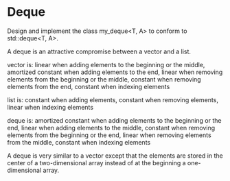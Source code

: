 # Deque
Design and implement the class my_deque<T, A> to conform to std::deque<T, A>.


A deque is an attractive compromise between a vector and a list.

vector is:
linear when adding elements to the beginning or the middle,
amortized constant when adding elements to the end,
linear when removing elements from the beginning or the middle,
constant when removing elements from the end,
constant when indexing elements


list is:
constant when adding elements,
constant when removing elements,
linear when indexing elements


deque is:
amortized constant when adding elements to the beginning or the end,
linear when adding elements to the middle,
constant when removing elements from the beginning or the end,
linear when removing elements from the middle,
constant when indexing elements


A deque is very similar to a vector except that the elements are stored in the center of a two-dimensional array instead of at the beginning a one-dimensional array.
